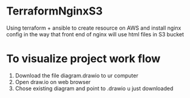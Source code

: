 # TerraformNginxS3
Using terraform + ansible to create resource on AWS and install nginx config in the way that front end of nginx will use html files in S3 bucket

# To visualize project work flow  
1. Download the file diagram.drawio to ur computer
2. Open draw.io on web browser
3. Chose existing diagram and point to .drawio u just downloaded